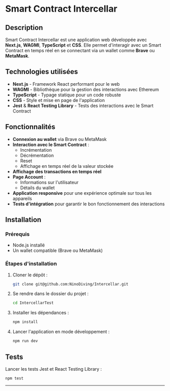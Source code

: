 # Smart Contract Intercellar

## Description
Smart Contract Intercellar est une application web développée avec **Next.js**, **WAGMI**, **TypeScript** et **CSS**. Elle permet d'interagir avec un Smart Contract en temps réel en se connectant via un wallet comme **Brave** ou **MetaMask**.

## Technologies utilisées
- **Next.js** - Framework React performant pour le web
- **WAGMI** - Bibliothèque pour la gestion des interactions avec Ethereum
- **TypeScript** - Typage statique pour un code robuste
- **CSS** - Style et mise en page de l'application
- **Jest** & **React Testing Library** - Tests des interactions avec le Smart Contract

## Fonctionnalités
- **Connexion au wallet** via Brave ou MetaMask
- **Interaction avec le Smart Contract** :
  - Incrémentation
  - Décrémentation
  - Reset
  - Affichage en temps réel de la valeur stockée
- **Affichage des transactions en temps réel**
- **Page Account** :
  - Informations sur l'utilisateur
  - Détails du wallet
- **Application responsive** pour une expérience optimale sur tous les appareils
- **Tests d'intégration** pour garantir le bon fonctionnement des interactions

## Installation

### Prérequis
- Node.js installé
- Un wallet compatible (Brave ou MetaMask)

### Étapes d'installation
1. Cloner le dépôt :
   ```bash
   git clone git@github.com:NinoDiving/Intercellar.git
   ```
2. Se rendre dans le dossier du projet :
   ```bash
   cd IntercellarTest
   ```
3. Installer les dépendances :
   ```bash
   npm install
   ```
4. Lancer l'application en mode développement :
   ```bash
   npm run dev
   ```

## Tests
Lancer les tests Jest et React Testing Library :
```bash
npm test
```


---



